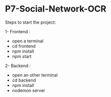 # P7-Social-Network-OCR

Steps to start the project:

1- Frontend :
 - open a terminal 
 - cd frontend
 - npm install
 - npm start


2- Backend :

 - open an other terminal
 - cd backend
 - npm install
 - nodemon server
